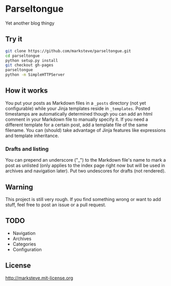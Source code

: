# Parseltongue

Yet another blog thingy


## Try it

```bash
git clone https://github.com/marksteve/parseltongue.git
cd parseltongue
python setup.py install
git checkout gh-pages
parseltongue
python -m SimpleHTTPServer
```


## How it works

You put your posts as Markdown files in a `_posts` directory (not yet
configurable) while your Jinja templates reside in `_templates`. Posted
timestamps are automatically determined though you can add an html comment
in your Markdown file to manually specify it. If you need a different template
for a certain post, add a template file of the same filename. You can (should)
take advantage of Jinja features like expressions and template inheritance.

### Drafts and listing

You can prepend an underscore ("_") to the Markdown file's name to mark a post
as unlisted (only applies to the index page right now but will be used in
archives and navigation later). Put two undescores for drafts (not rendered).


## Warning
This project is still very rough. If you find something wrong or want to add
stuff, feel free to post an issue or a pull request.


## TODO

* Navigation
* Archives
* Categories
* Configuration

## License

http://marksteve.mit-license.org
